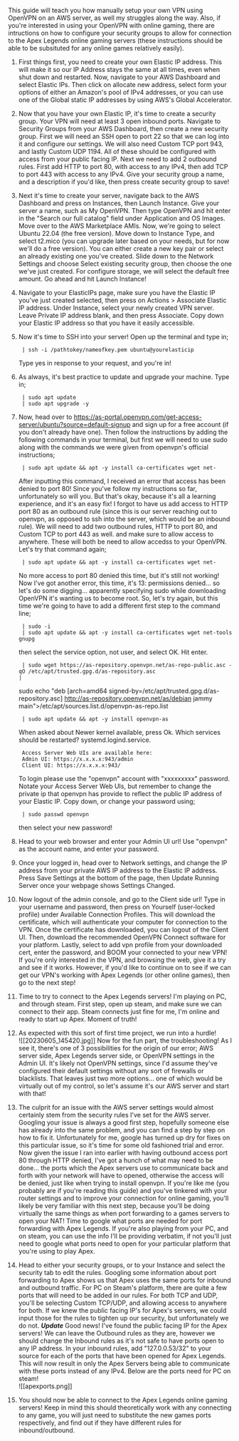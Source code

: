 This guide will teach you how manually setup your own VPN using OpenVPN on an AWS server, as well my struggles along the way. Also, if you're interested in using your OpenVPN with online gaming, there are intructions on how to configure your security groups to allow for connection to the Apex Legends online gaming servers (these instructions should be able to be subsituted for any online games relatively easily).

1. First things first, you need to create your own Elastic IP address. This will make it so our IP Address stays the same at all times, even when shut down and restarted. Now, navigate to your AWS Dashboard and select Elastic IPs. Then click on allocate new address, select form your options of either an Amazon's pool of IPv4 addresses, or you can use one of the Global static IP addresses by using AWS's Global Accelerator. 

2. Now that you have your own Elastic IP, it's time to create a security group. Your VPN will need at least 3 open inbound ports. Navigate to Security Groups from your AWS Dashboard, then create a new security group. First we will need an SSH open to port 22 so that we can log into it and configure our settings. We will also need Custom TCP port 943, and lastly Custom UDP 1194. All of these should be configured with access from your public facing IP. Next we need to add 2 outbound rules. First add HTTP to port 80, with access to any IPv4, then add TCP to port 443 with access to any IPv4. Give your security group a name, and a description if you'd like, then press create security group to save!

3. Next it's time to create your server, navigate back to the AWS Dashboard and press on Instances, then Launch Instance. Give your server a name, such as My OpenVPN. Then type       OpenVPN and hit enter in the "Search our full catalog" field under Application and OS Images. Move over to the AWS Marketplace AMIs. Now, we're going to select Ubuntu 22.04 (the free version). Move down to Instance Type, and select t2.mico (you can upgrade later based on your needs, but for now we'll do a free version). You can either create a new key pair or select an already existing one you've created. Slide down to the Network Settings and choose Select existing security group, then choose the one we've just created. For configure storage, we will select the default free amount. Go ahead and hit Launch Instance!

4. Navigate to your ElasticIPs page, make sure you have the Elastic IP you've just created selected, then press on Actions > Associate Elastic IP address. Under Instance, select your newly created VPN server. Leave Private IP address blank, and then press Associate. Copy down your Elastic IP address so that you have it easily accessible.

5. Now it's time to SSH into your server! Open up the terminal and type in;                 

        | ssh -i /pathtokey/nameofkey.pem ubuntu@yourelasticip                                       

    Type yes in response to your request, and you're in!

6. As always, it's best practice to update and upgrade your machine. Type in;                          

        | sudo apt update                                                                                                       
        | sudo apt upgrade -y

7. Now, head over to https://as-portal.openvpn.com/get-access-server/ubuntu?source=default-signup and sign up for a free account (if you don't already have one). Then follow the instructions by adding the following commands in your terminal, but first we will need to use sudo  along with the commands we were given from openvpn's official 
instructions;                                                      

        | sudo apt update && apt -y install ca-certificates wget net-                                                                   

    After inputting this command, I received an error that access has been denied to port 80! Since you've follow my instructions so far, unfortunately so will you. But that's okay, because it's all a learning experience, and it's an easy fix! I forgot to have us add access to HTTP port 80 as an outbound rule (since this is our server reaching out to openvpn, as opposed to ssh into the server, which would be an inbound rule). We will need to add two outbound rules, HTTP to port 80, and Custom TCP to port 443 as well. and make sure to allow access to anywhere. These will both be need to allow accedss to your OpenVPN. Let's try that command again;                                                 

        | sudo apt update && apt -y install ca-certificates wget net-                                    

    No more access to port 80 denied this time, but it's still not working! Now I've got another error, this time, it's 13: permissions denied... so let's do some digging... apparently specifying sudo while downloading OpenVPN it's wanting us to become root. So, let's try again, but this time we're going to have to add a different first step to the command line;                                                                     

        | sudo -i                                                                                                                                                                                                                   
        | sudo apt update && apt -y install ca-certificates wget net-tools gnupg                                                               

    then select the service option, not user, and select OK. Hit enter.                                                                 

        | sudo wget https://as-repository.openvpn.net/as-repo-public.asc -qO /etc/apt/trusted.gpg.d/as-repository.asc                                                                    | 

    sudo echo "deb [arch=amd64 signed-by=/etc/apt/trusted.gpg.d/as-repository.asc] http://as-repository.openvpn.net/as/debian jammy main">/etc/apt/sources.list.d/openvpn-as-repo.list                                                                   

        | sudo apt update && apt -y install openvpn-as                                                         

    When asked about Newer kernel available, press Ok. Which services should be restarted? systemd.logind.service.                                                                            
        
        Access Server Web UIs are available here:                                                                 
        Admin UI: https://x.x.x.x:943/admin                                                                             
        Client UI: https://x.x.x.x:943/                                                                                      
    
    To login please use the "openvpn" account with "xxxxxxxxx" password.                    
    Notate your Access Server Web UIs, but remember to change the private ip that openvpn has provide to reflect the public IP address of your Elastic IP.             Copy down, or change your password using;                                                             

        | sudo passwd openvpn                                                                                               

    then select your new password!

8. Head to your web browser and enter your Admin UI url! Use "openvpn" as the account name, and enter your password. 

9. Once your logged in, head over to Network settings, and change the IP address from your private AWS IP address to the Elastic IP address. Press Save Settings at the bottom of the page, then Update Running Server once your webpage shows Settings Changed. 

10. Now logout of the admin console, and go to the Client side url! Type in your username and password, then press on Yourself (user-locked profile) under Available Connection Profiles. This will download the certificate, which will authenticate your computer for connection to the VPN. Once the certificate has downloaded, you can logout of the Client UI. Then, download the recommended OpenVPN Connect software for your platform. Lastly, select to add vpn profile from your downloaded cert, enter the password, and BOOM your connected to your new VPN! If you're only interested in the VPN, and browsing the web, give it a try and see if it works. However, if you'd like to continue on to see if we can get our VPN's working with Apex Legends (or other online games), then go to the next step!

11. Time to try to connect to the Apex Legends servers! I'm playing on PC, and through steam. First step, open up steam, and make sure we can connect to their app. Steam connects just fine for me, I'm online  and ready to start up Apex. Moment of truth!

12. As expected with this sort of first time project, we run into a hurdle!           
![[20230605_145420.jpg]] 
Now for the fun part, the troubleshooting! As I see it, there's one of 3 possibilities for the origin of our error; AWS server side, Apex Legends server side, or OpenVPN settings in the Admin UI. It's likely not OpenVPN settings, since I'd assume they've configured their default settings without any sort of firewalls or blacklists. That leaves just two more options... one of which would be virtually out of my control, so let's assume it's our AWS server and start with that!

13. The culprit for an issue with the AWS server settings would almost certainly stem from the security rules I've set for the AWS server. Googling your issue is always a good first    step, hopefully someone else has already into the same problem, and you can find a step by step on how to fix it. Unfortunately for me, google has turned up dry for fixes on this particular issue, so it's time for some old fashioned trial and error. Now given the issue I ran into earlier with having outbound access port 80 through HTTP denied, I've got a hunch of what may need to be done... the ports which the Apex servers use to communicate back and forth with your network will have to opened, otherwise the access will be denied, just like when trying to install openvpn. If you're like me (you probably are if you're reading this guide) and you've tinkered with your router settings and to improve your connection for online gaming, you'll likely be very familiar with this next step, because you'll be doing virtually the same things as when port forwarding to a games servers to open your NAT! Time to google what ports are needed for port forwarding with Apex Legends. If you're also playing from your PC, and on steam, you can use the info I'll be providing verbatim, if not you'll just need to google what ports need to open for your particular platform that you're using to play Apex. 

14. Head to either your security groups, or to your Instance and select the security tab to edit the rules. Googling some information about port forwarding to Apex shows us that Apex uses the same ports for inbound and outbound traffic. For PC on Steam's platform, there are quite a few ports that will need to be added in our rules. For both TCP and UDP, you'll be selecting Custom TCP/UDP, and allowing access to anywhere for both. If we knew the public facing IP's for Apex's servers, we could input those for the rules to tighten up our security, but unfortunately we do not. 
***Update*** Good news! I've found the public facing IP for the Apex servers! We can leave the Outbound rules as they are, however we should change the Inbound rules as it's not safe to have ports open to any IP address. In your inbound rules, add "127.0.0.53/32" to your source for each of the ports that have been opened for Apex Legends. This will now result in only the Apex Servers being able to communicate with these ports instead of any IPv4. Below are the ports need for PC on steam!                                                                                       
![[apexports.png]] 

15. You should now be able to connect to the Apex Legends online gaming servers! Keep in mind this should theoretically work with any connecting to any game, you will just need to substitute the new games ports respectively, and find out if they have different rules for inbound/outbound. 